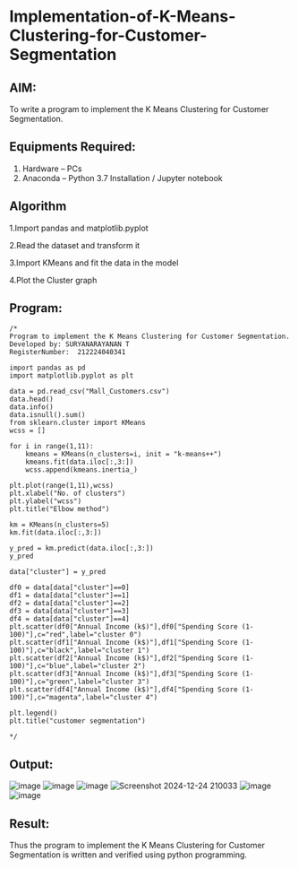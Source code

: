 # Implementation-of-K-Means-Clustering-for-Customer-Segmentation

## AIM:
To write a program to implement the K Means Clustering for Customer Segmentation.

## Equipments Required:
1. Hardware – PCs
2. Anaconda – Python 3.7 Installation / Jupyter notebook

## Algorithm
1.Import pandas and matplotlib.pyplot

2.Read the dataset and transform it

3.Import KMeans and fit the data in the model

4.Plot the Cluster graph

## Program:
```
/*
Program to implement the K Means Clustering for Customer Segmentation.
Developed by: SURYANARAYANAN T
RegisterNumber:  212224040341

import pandas as pd
import matplotlib.pyplot as plt

data = pd.read_csv("Mall_Customers.csv")
data.head()
data.info()
data.isnull().sum()
from sklearn.cluster import KMeans
wcss = []

for i in range(1,11):
    kmeans = KMeans(n_clusters=i, init = "k-means++")
    kmeans.fit(data.iloc[:,3:])
    wcss.append(kmeans.inertia_)

plt.plot(range(1,11),wcss)
plt.xlabel("No. of clusters")
plt.ylabel("wcss")
plt.title("Elbow method")

km = KMeans(n_clusters=5)
km.fit(data.iloc[:,3:])

y_pred = km.predict(data.iloc[:,3:])
y_pred

data["cluster"] = y_pred

df0 = data[data["cluster"]==0]
df1 = data[data["cluster"]==1]
df2 = data[data["cluster"]==2]
df3 = data[data["cluster"]==3]
df4 = data[data["cluster"]==4]
plt.scatter(df0["Annual Income (k$)"],df0["Spending Score (1-100)"],c="red",label="cluster 0")
plt.scatter(df1["Annual Income (k$)"],df1["Spending Score (1-100)"],c="black",label="cluster 1")
plt.scatter(df2["Annual Income (k$)"],df2["Spending Score (1-100)"],c="blue",label="cluster 2")
plt.scatter(df3["Annual Income (k$)"],df3["Spending Score (1-100)"],c="green",label="cluster 3")
plt.scatter(df4["Annual Income (k$)"],df4["Spending Score (1-100)"],c="magenta",label="cluster 4")

plt.legend()
plt.title("customer segmentation")

*/
```

## Output:
![image](https://github.com/user-attachments/assets/c83c3123-64fb-4491-8718-257735aa6fa5)
![image](https://github.com/user-attachments/assets/c7a10785-8ba6-4979-8214-38cbcc889d04)
![image](https://github.com/user-attachments/assets/2ab1bb5c-1d3d-40db-9e41-be1f3d923c69)
![Screenshot 2024-12-24 210033](https://github.com/user-attachments/assets/db74e8f3-ee84-4d78-b12a-7bf035e8079b)
![image](https://github.com/user-attachments/assets/410ad877-0b22-4dee-9502-63549d44140a)
![image](https://github.com/user-attachments/assets/4efff62a-536f-4f50-b401-c404d919bf03)





## Result:
Thus the program to implement the K Means Clustering for Customer Segmentation is written and verified using python programming.
